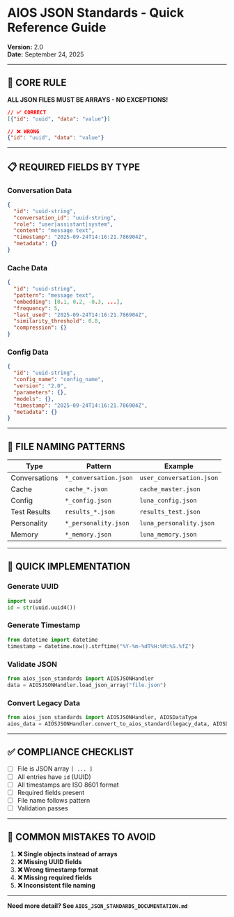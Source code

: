 # AIOS JSON Standards - Quick Reference Guide

**Version:** 2.0  
**Date:** September 24, 2025

---

## 🎯 **CORE RULE**

**ALL JSON FILES MUST BE ARRAYS - NO EXCEPTIONS!**

```json
// ✅ CORRECT
[{"id": "uuid", "data": "value"}]

// ❌ WRONG  
{"id": "uuid", "data": "value"}
```

---

## 📋 **REQUIRED FIELDS BY TYPE**

### **Conversation Data**
```json
{
  "id": "uuid-string",
  "conversation_id": "uuid-string", 
  "role": "user|assistant|system",
  "content": "message text",
  "timestamp": "2025-09-24T14:16:21.786904Z",
  "metadata": {}
}
```

### **Cache Data**
```json
{
  "id": "uuid-string",
  "pattern": "message text",
  "embedding": [0.1, 0.2, -0.3, ...],
  "frequency": 5,
  "last_used": "2025-09-24T14:16:21.786904Z",
  "similarity_threshold": 0.8,
  "compression": {}
}
```

### **Config Data**
```json
{
  "id": "uuid-string",
  "config_name": "config_name",
  "version": "2.0",
  "parameters": {},
  "models": {},
  "timestamp": "2025-09-24T14:16:21.786904Z",
  "metadata": {}
}
```

---

## 🔧 **FILE NAMING PATTERNS**

| Type | Pattern | Example |
|------|---------|---------|
| Conversations | `*_conversation.json` | `user_conversation.json` |
| Cache | `cache_*.json` | `cache_master.json` |
| Config | `*_config.json` | `luna_config.json` |
| Test Results | `results_*.json` | `results_test.json` |
| Personality | `*_personality.json` | `luna_personality.json` |
| Memory | `*_memory.json` | `luna_memory.json` |

---

## 🚀 **QUICK IMPLEMENTATION**

### **Generate UUID**
```python
import uuid
id = str(uuid.uuid4())
```

### **Generate Timestamp**
```python
from datetime import datetime
timestamp = datetime.now().strftime("%Y-%m-%dT%H:%M:%S.%fZ")
```

### **Validate JSON**
```python
from aios_json_standards import AIOSJSONHandler
data = AIOSJSONHandler.load_json_array("file.json")
```

### **Convert Legacy Data**
```python
from aios_json_standards import AIOSJSONHandler, AIOSDataType
aios_data = AIOSJSONHandler.convert_to_aios_standard(legacy_data, AIOSDataType.CONVERSATION)
```

---

## ✅ **COMPLIANCE CHECKLIST**

- [ ] File is JSON array `[ ... ]`
- [ ] All entries have `id` (UUID)
- [ ] All timestamps are ISO 8601 format
- [ ] Required fields present
- [ ] File name follows pattern
- [ ] Validation passes

---

## 🎯 **COMMON MISTAKES TO AVOID**

1. **❌ Single objects instead of arrays**
2. **❌ Missing UUID fields**
3. **❌ Wrong timestamp format**
4. **❌ Missing required fields**
5. **❌ Inconsistent file naming**

---

**Need more detail? See `AIOS_JSON_STANDARDS_DOCUMENTATION.md`**
